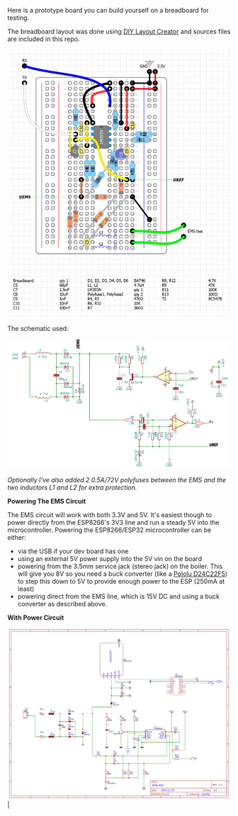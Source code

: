Here is a prototype board you can build yourself on a breadboard for testing.

The breadboard layout was done using [DIY Layout Creator](https://github.com/bancika/diy-layout-creator) and sources files are included in this repo.

![Breadboard Circuit](_media/schematics/breadboard.png ':size=500')

The schematic used:

![Schematic](_media/schematics/circuit.png ':size=500')

*Optionally I've also added 2 0.5A/72V polyfuses between the EMS and the two inductors L1 and L2 for extra protection.*

**Powering The EMS Circuit**

The EMS circuit will work with both 3.3V and 5V. It's easiest though to power directly from the ESP8266's 3V3 line and run a steady 5V into the microcontroller. Powering the ESP8266/ESP32 microcontroller can be either:

- via the USB if your dev board has one
- using an external 5V power supply into the 5V vin on the board
- powering from the 3.5mm service jack (stereo jack) on the boiler. This will give you 8V so you need a buck converter (like a [Pololu D24C22F5](https://www.pololu.com/product/2858)) to step this down to 5V to provide enough power to the ESP (250mA at least)
- powering direct from the EMS line, which is 15V DC and using a buck converter as described above.

**With Power Circuit**

![Power circuit](_media/schematics/Schematic_EMS-ESP.png ':size=600') |
